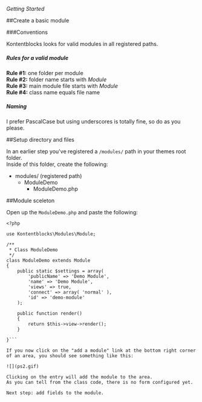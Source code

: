 *Getting Started*

##Create a basic module

###Conventions

Kontentblocks looks for valid modules in all registered paths.  

##### Rules for a valid module

**Rule #1:** one folder per module  
**Rule #2:** folder name starts with *Module*  
**Rule #3:** main module file starts with *Module*  
**Rule #4:** class name equals file name

##### Naming 
I prefer PascalCase but using underscores is totally fine, so do as you please.


##Setup directory and files

In an earlier step you've registered a `/modules/` path in your themes root folder.  
Inside of this folder, create the following:

- modules/ (registered path) 
    - ModuleDemo
        - ModuleDemo.php


##Module sceleton

Open up the `ModuleDemo.php` and paste the following:
```
<?php

use Kontentblocks\Modules\Module;

/**
 * Class ModuleDemo
 */
class ModuleDemo extends Module
{
    public static $settings = array(
        'publicName' => 'Demo Module',
        'name' => 'Demo Module',
        'views' => true,
        'connect' => array( 'normal' ),
        'id' => 'demo-module'
    );

    public function render()
    {
        return $this->view->render();
    }

}```

If you now click on the "add a module" link at the bottom right corner of an area, you should see something like this:

![](ps2.gif)

Clicking on the entry will add the module to the area.  
As you can tell from the class code, there is no form configured yet.

Next step: add fields to the module.